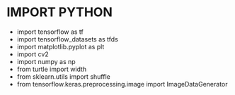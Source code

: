 # IMPORT PYTHON
* import tensorflow as tf
* import tensorflow_datasets as tfds
* import matplotlib.pyplot as plt
* import cv2 
* import numpy as np
* from turtle import width
* from sklearn.utils import shuffle
* from tensorflow.keras.preprocessing.image import ImageDataGenerator
